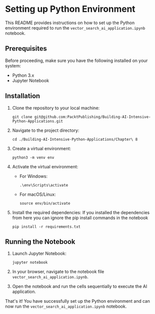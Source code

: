 # Setting up Python Environment

This README provides instructions on how to set up the Python environment required to run the `vector_search_ai_application.ipynb` notebook.

## Prerequisites

Before proceeding, make sure you have the following installed on your system:

- Python 3.x
- Jupyter Notebook

## Installation

1. Clone the repository to your local machine:

    ```
    git clone git@github.com:PacktPublishing/Building-AI-Intensive-Python-Applications.git
    ```

2. Navigate to the project directory:

    ```
    cd ./Building-AI-Intensive-Python-Applications/Chapter\ 8
    ```

3. Create a virtual environment:

    ```
    python3 -m venv env
    ```

4. Activate the virtual environment:

    - For Windows:

      ```
      .\env\Scripts\activate
      ```

    - For macOS/Linux:

      ```
      source env/bin/activate
      ```

5. Install the required dependencies:
    If you installed the dependencies from here you can ignore the pip install commands in the notebook

    ```
    pip install -r requirements.txt
    ```

## Running the Notebook

1. Launch Jupyter Notebook:

    ```
    jupyter notebook
    ```

2. In your browser, navigate to the notebook file `vector_search_ai_application.ipynb`.

3. Open the notebook and run the cells sequentially to execute the AI application.

That's it! You have successfully set up the Python environment and can now run the `vector_search_ai_application.ipynb` notebook.
